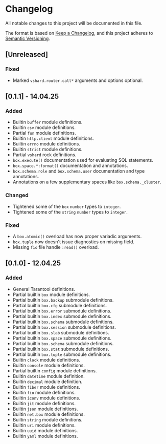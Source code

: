 # Changelog

All notable changes to this project will be documented in this file.

The format is based on [Keep a Changelog](https://keepachangelog.com/en/1.1.0/),
and this project adheres to [Semantic Versioning](https://semver.org/spec/v2.0.0.html).

## [Unreleased]

### Fixed

* Marked `vshard.router.call*` arguments and options optional.

## [0.1.1] - 14.04.25

### Added

* Builtin `buffer` module definitions.
* Builtin `csv` module definitions.
* Partial `fun` module definitions.
* Builtin `http.client` module definitions.
* Builtin `errno` module definitions.
* Builtin `strict` module definitions.
* Partial `vshard` rock definitions.
* `box.execute()` documentation used for evaluating SQL statements.
* `box.space.*:format()` documentation and annotations.
* `box.schema.role` and `box.schema.user` documentation and type annotations.
* Annotations on a few supplementary spaces like `box.schema._cluster`.

### Changed

* Tightened some of the `box` `number` types to `integer`.
* Tightened some of the `string` `number` types to `integer`.

### Fixed

* A `box.atomic()` overload has now proper variadic arguments.
* `box.tuple` now doesn't issue diagnostics on missing field.
* Missing `fio` file handle `:read()` overload.

## [0.1.0] - 12.04.25

### Added

* General Tarantool definitions.
* Partial builtin `box` module definitions.
* Partial builtin `box.backup` submodule definitions.
* Partial builtin `box.cfg` submodule definitions.
* Partial builtin `box.error` submodule definitions.
* Partial builtin `box.index` submodule definitions.
* Partial builtin `box.schema` submodule definitions.
* Partial builtin `box.session` submodule definitions.
* Partial builtin `box.slab` submodule definitions.
* Partial builtin `box.space` submodule definitions.
* Partial builtin `box.schema` submodule definitions.
* Partial builtin `box.stat` submodule definitions.
* Partial builtin `box.tuple` submodule definitions.
* Builtin `clock` module definitions.
* Builtin `console` module definitions.
* Partial builtin `config` module definitions.
* Builtin `datetime` module definition.
* Builtin `decimal` module definition.
* Builtin `fiber` module definitions.
* Builtin `fio` module definitions.
* Builtin `iconv` module definitions.
* Builtin `jit` module definitions.
* Builtin `json` module definitions.
* Builtin `net.box` module definitions.
* Builtin `string` module definitions.
* Builtin `uri` module definitions.
* Builtin `uuid` module definitions.
* Builtin `yaml` module definitions.
